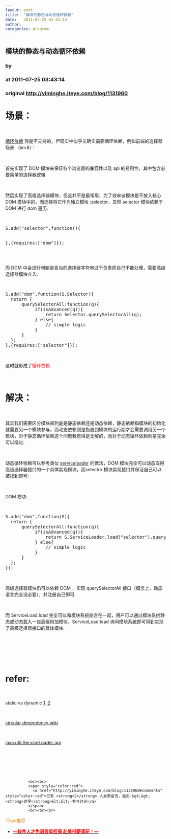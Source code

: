 ```yaml
---
layout: post
title:  "模块的静态与动态循环依赖"
date:   2011-07-25 03:43:14
author: 
categories: program
---
```


## 模块的静态与动态循环依赖
### by 
### at 2011-07-25 03:43:14
### original <http://yiminghe.iteye.com/blog/1131960>

<h1>场景：</h1>
<p> </p>
<p><a href="http://en.wikipedia.org/wiki/Circular_dependency">循环依赖</a>
我是不支持的，但现实中似乎又确实需要循环依赖，例如前端的选择器场景 （ie&lt;8）：</p>
<p> </p>
<p>首先实现了 DOM 模块来保证各个浏览器的兼容性以及 api 的易用性，其中包含必要简单的选择器逻辑</p>
<p> </p>
<p>然后实现了高级选择器模块，但这并不是最常用，为了效率该模块是不放入核心 DOM 模块中的，而选择将它作为独立模块 :selector，显然 selector 模块依赖于 DOM 进行 dom 遍历.</p>
<p> </p>
<pre name="code">S.add("selector",function(){

},{requires:["dom"]});</pre>
<p> </p>
<p>而 DOM 中会进行判断是否当前选择器字符串过于负责而自己不能处理，需要高级选择器模块介入:</p>
<p> </p>
<pre name="code">S.add("dom",function(S,Selector){
  return {
      querySelectorAll:function(q){
           if(isAdvanced(q)){
               return Selector.querySelectorAll(q);
           } else{
               // simple logic
           }
      }
  };
},{requires:["selector"]});</pre>
<p> </p>
<p>这时就形成了<span style="color:#ff0000">循环依赖</span>
</p>
<p> </p>
<h1>解决：</h1>
<p> </p>
<p>其实我们需要区分模块间到底是静态依赖还是动态依赖，静态依赖指模块的初始化就需要另一个模块参与，而动态依赖则是指直到模块的运行期才会需要调用另一个模块，对于静态循环依赖这个问题我觉得是无解的，而对于动态循环依赖则是完全可以绕过.</p>
<p> </p>
<p>动态循环依赖可以参考类似 <a href="http://download.oracle.com/javase/6/docs/api/java/util/ServiceLoader.html">serviceloader</a>
 的做法，DOM 模块完全可以动态取得高级选择器接口的一个具体实现模块，而selector 模块实现接口并保证自己可以被找到即可:</p>
<p> </p>
<p>DOM 模块:</p>
<p> </p>
<pre name="code">S.add("dom",function(S){
  return {
      querySelectorAll:function(q){
           if(isAdvanced(q)){
               return S.ServiceLoader.load("selector").querySelectorAll(q);
           } else{
               // simple logic
           }
      }
  };
});</pre>
<p> </p>
<p>高级选择器模块仍可以依赖 DOM ，实现 querySelectorAll 接口（概念上，动态语言完全没必要），并注册自己即可.</p>
<p> </p>
<p>而 ServiceLoad.load 完全可以和模块系统结合在一起，用户可以通过模块系统静态或动态载入一些高级附加模块，ServiceLoad.load 询问模块系统即可得到实现了高级选择器接口的具体模块.</p>
<p> </p>
<p> </p>
<p> </p>
<h1>refer:</h1>
<p> </p>
<p>static vs dynamic <a href="http://codebetter.com/patricksmacchia/2009/02/01/understanding-code-static-vs-dynamic-dependencies/">1</a>
,<a href="http://ayende.com/blog/3839/understanding-code-static-vs-dynamic-dependencies">2</a>
</p>
<p> </p>
<p><a href="http://en.wikipedia.org/wiki/Circular_dependency">circular dependency wiki</a>
</p>
<p> </p>
<p><a href="http://download.oracle.com/javase/6/docs/api/java/util/ServiceLoader.html">java.util.ServiceLoader api</a>
</p>
<p> </p>
<p> </p>
<p> </p>
              
              <br><br>
              <span style="color:red">
                <a href="http://yiminghe.iteye.com/blog/1131960#comments" style="color:red">已有 <strong>2</strong> 人发表留言，猛击-&gt;&gt;<strong>这里</strong>&lt;&lt;-参与讨论</a>
              </span>
              <br><br><br>
<span style="color:#e28822">ITeye推荐</span>
<br>
<ul><li><a href="http://yiminghe.iteye.com/clicks/433"><span style="color:red;font-weight:bold">—软件人才免语言低担保 赴美带薪读研！— </span></a></li></ul>
<br><br><br>